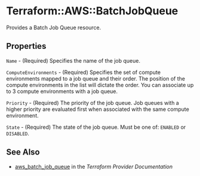 # Terraform::AWS::BatchJobQueue

Provides a Batch Job Queue resource.

## Properties

`Name` - (Required) Specifies the name of the job queue.

`ComputeEnvironments` - (Required) Specifies the set of compute environments
mapped to a job queue and their order.  The position of the compute environments
in the list will dictate the order. You can associate up to 3 compute environments
with a job queue.

`Priority` - (Required) The priority of the job queue. Job queues with a higher priority
are evaluated first when associated with the same compute environment.

`State` - (Required) The state of the job queue. Must be one of: `ENABLED` or `DISABLED`.


## See Also

* [aws_batch_job_queue](https://www.terraform.io/docs/providers/aws/r/batch_job_queue.html) in the _Terraform Provider Documentation_